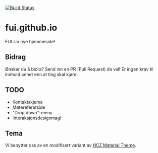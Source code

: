 [![Build Status](https://travis-ci.org/fui/fui.github.io.svg?branch=master)](https://travis-ci.org/fui/fui.github.io)

# fui.github.io
FUI sin nye hjemmeside!

## Bidrag
Ønsker du å bidra? Send inn en PR (Pull Request) da vel! Er ingen krav til
innhold annet enn at ting skal kjøre.

## TODO
- Kontaktskjema
- Møtereferatside
- "Drop down"-meny
- Interaksjonsdesignmagi


## Tema
Vi benytter oss av en modifisert variant av
[HCZ Material Theme](http://jekyllthemes.org/themes/hcz-jekyll-material/).

[//]: # ( vim: set spl=nb: )
